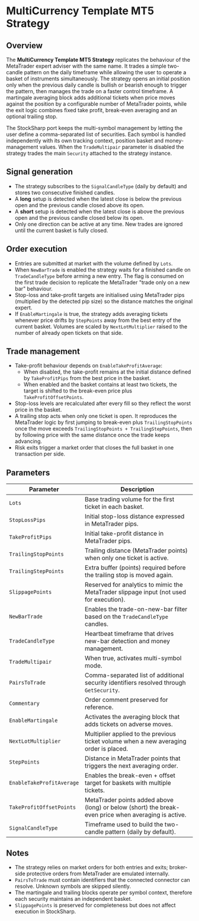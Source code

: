# MultiCurrency Template MT5 Strategy

## Overview

The **MultiCurrency Template MT5 Strategy** replicates the behaviour of the MetaTrader expert adviser with the same name. It trades a simple two-candle pattern on the daily timeframe while allowing the user to operate a basket of instruments simultaneously. The strategy opens an initial position only when the previous daily candle is bullish or bearish enough to trigger the pattern, then manages the trade on a faster control timeframe. A martingale averaging block adds additional tickets when price moves against the position by a configurable number of MetaTrader points, while the exit logic combines fixed take profit, break-even averaging and an optional trailing stop.

The StockSharp port keeps the multi-symbol management by letting the user define a comma-separated list of securities. Each symbol is handled independently with its own tracking context, position basket and money-management values. When the `TradeMultipair` parameter is disabled the strategy trades the main `Security` attached to the strategy instance.

## Signal generation

* The strategy subscribes to the `SignalCandleType` (daily by default) and stores two consecutive finished candles.
* A **long** setup is detected when the latest close is below the previous open and the previous candle closed above its open.
* A **short** setup is detected when the latest close is above the previous open and the previous candle closed below its open.
* Only one direction can be active at any time. New trades are ignored until the current basket is fully closed.

## Order execution

* Entries are submitted at market with the volume defined by `Lots`.
* When `NewBarTrade` is enabled the strategy waits for a finished candle on `TradeCandleType` before arming a new entry. The flag is consumed on the first trade decision to replicate the MetaTrader "trade only on a new bar" behaviour.
* Stop-loss and take-profit targets are initialised using MetaTrader pips (multiplied by the detected pip size) so the distance matches the original expert.
* If `EnableMartingale` is true, the strategy adds averaging tickets whenever price drifts by `StepPoints` away from the best entry of the current basket. Volumes are scaled by `NextLotMultiplier` raised to the number of already open tickets on that side.

## Trade management

* Take-profit behaviour depends on `EnableTakeProfitAverage`:
  * When disabled, the take-profit remains at the initial distance defined by `TakeProfitPips` from the best price in the basket.
  * When enabled and the basket contains at least two tickets, the target is shifted to the break-even price plus `TakeProfitOffsetPoints`.
* Stop-loss levels are recalculated after every fill so they reflect the worst price in the basket.
* A trailing stop acts when only one ticket is open. It reproduces the MetaTrader logic by first jumping to break-even plus `TrailingStopPoints` once the move exceeds `TrailingStopPoints + TrailingStepPoints`, then by following price with the same distance once the trade keeps advancing.
* Risk exits trigger a market order that closes the full basket in one transaction per side.

## Parameters

| Parameter | Description |
| --- | --- |
| `Lots` | Base trading volume for the first ticket in each basket. |
| `StopLossPips` | Initial stop-loss distance expressed in MetaTrader pips. |
| `TakeProfitPips` | Initial take-profit distance in MetaTrader pips. |
| `TrailingStopPoints` | Trailing distance (MetaTrader points) when only one ticket is active. |
| `TrailingStepPoints` | Extra buffer (points) required before the trailing stop is moved again. |
| `SlippagePoints` | Reserved for analytics to mimic the MetaTrader slippage input (not used for execution). |
| `NewBarTrade` | Enables the trade-on-new-bar filter based on the `TradeCandleType` candles. |
| `TradeCandleType` | Heartbeat timeframe that drives new-bar detection and money management. |
| `TradeMultipair` | When true, activates multi-symbol mode. |
| `PairsToTrade` | Comma-separated list of additional security identifiers resolved through `GetSecurity`. |
| `Commentary` | Order comment preserved for reference. |
| `EnableMartingale` | Activates the averaging block that adds tickets on adverse moves. |
| `NextLotMultiplier` | Multiplier applied to the previous ticket volume when a new averaging order is placed. |
| `StepPoints` | Distance in MetaTrader points that triggers the next averaging order. |
| `EnableTakeProfitAverage` | Enables the break-even + offset target for baskets with multiple tickets. |
| `TakeProfitOffsetPoints` | MetaTrader points added above (long) or below (short) the break-even price when averaging is active. |
| `SignalCandleType` | Timeframe used to build the two-candle pattern (daily by default). |

## Notes

* The strategy relies on market orders for both entries and exits; broker-side protective orders from MetaTrader are emulated internally.
* `PairsToTrade` must contain identifiers that the connected connector can resolve. Unknown symbols are skipped silently.
* The martingale and trailing blocks operate per symbol context, therefore each security maintains an independent basket.
* `SlippagePoints` is preserved for completeness but does not affect execution in StockSharp.

